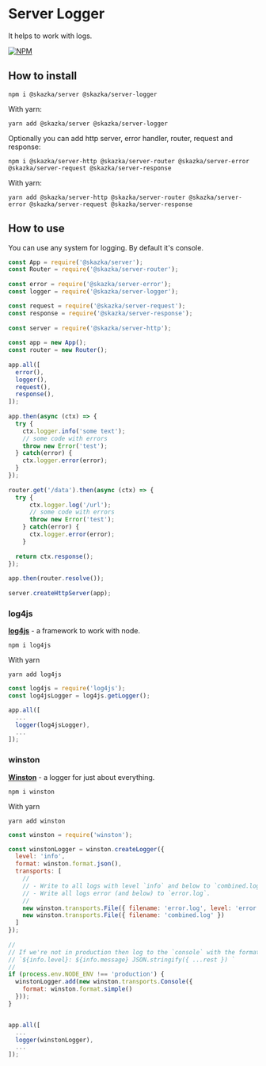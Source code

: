 # Server Logger

It helps to work with logs.


[![NPM](https://nodei.co/npm/@skazka/server-logger.png)](https://npmjs.org/package/@skazka/server-logger)

## How to install

    npm i @skazka/server @skazka/server-logger
    
With yarn:

    yarn add @skazka/server @skazka/server-logger
    
Optionally you can add http server, error handler, router, request and response:

    npm i @skazka/server-http @skazka/server-router @skazka/server-error @skazka/server-request @skazka/server-response
      
With yarn:

    yarn add @skazka/server-http @skazka/server-router @skazka/server-error @skazka/server-request @skazka/server-response

## How to use

You can use any system for logging.
By default it's console.

```javascript
const App = require('@skazka/server');
const Router = require('@skazka/server-router');
        
const error = require('@skazka/server-error');
const logger = require('@skazka/server-logger');

const request = require('@skazka/server-request');
const response = require('@skazka/server-response');
        
const server = require('@skazka/server-http');
        
const app = new App();
const router = new Router();
        
app.all([
  error(),
  logger(),
  request(),
  response(),
]);
    
app.then(async (ctx) => {
  try {
    ctx.logger.info('some text');
    // some code with errors
    throw new Error('test');
  } catch(error) {
    ctx.logger.error(error);
  }
});
    
router.get('/data').then(async (ctx) => {
  try {
      ctx.logger.log('/url');
      // some code with errors
      throw new Error('test');
    } catch(error) {
      ctx.logger.error(error);
    }
            
  return ctx.response(); 
});
        
app.then(router.resolve());
        
server.createHttpServer(app);
```

### log4js

**[log4js](https://www.npmjs.com/package/log4js)** - a framework to work with node.

    npm i log4js

With yarn

    yarn add log4js
    
```javascript
const log4js = require('log4js');
const log4jsLogger = log4js.getLogger();

app.all([
  ...
  logger(log4jsLogger),
  ...
]);
```

### winston

**[Winston](https://www.npmjs.com/package/winston)** - a logger for just about everything.

    npm i winston

With yarn

    yarn add winston
    
```javascript
const winston = require('winston');

const winstonLogger = winston.createLogger({
  level: 'info',
  format: winston.format.json(),
  transports: [
    //
    // - Write to all logs with level `info` and below to `combined.log` 
    // - Write all logs error (and below) to `error.log`.
    //
    new winston.transports.File({ filename: 'error.log', level: 'error' }),
    new winston.transports.File({ filename: 'combined.log' })
  ]
});
 
//
// If we're not in production then log to the `console` with the format:
// `${info.level}: ${info.message} JSON.stringify({ ...rest }) `
// 
if (process.env.NODE_ENV !== 'production') {
  winstonLogger.add(new winston.transports.Console({
    format: winston.format.simple()
  }));
}


app.all([
  ...
  logger(winstonLogger),
  ...
]);
```

